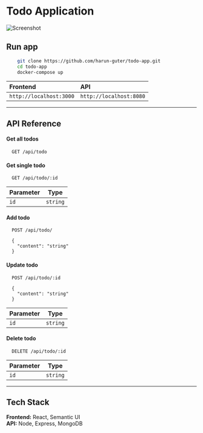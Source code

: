 # Todo Application

![Screenshot](https://raw.githubusercontent.com/harunguter/todo-app/main/screenshot.png)

## Run app
```bash
    git clone https://github.com/harun-guter/todo-app.git
    cd todo-app
    docker-compose up
```


| Frontend | API |
| :-------- | :------- |
| `http://localhost:3000`      | `http://localhost:8080` | 

---

## API Reference

#### Get all todos
```http
  GET /api/todo
```

#### Get single todo
```http
  GET /api/todo/:id
```
| Parameter | Type     | 
| --------- | -------- |
| `id`      | `string` |

#### Add todo
```http
  POST /api/todo/

  {
    "content": "string"
  }
```

#### Update todo
```http
  POST /api/todo/:id

  {
    "content": "string"
  }
```
| Parameter | Type     | 
| --------- | -------- |
| `id`      | `string` |

#### Delete todo
```http
  DELETE /api/todo/:id
```
| Parameter | Type     | 
| --------- | -------- |
| `id`      | `string` |

---
## Tech Stack

**Frontend:** React, Semantic UI
<br>
**API:** Node, Express, MongoDB